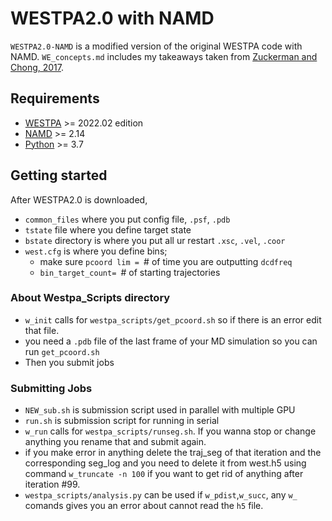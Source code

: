 # WESTPA2.0 with NAMD

```WESTPA2.0-NAMD``` is a modified version of the original WESTPA code with NAMD. ```WE_concepts.md``` includes my takeaways taken from [Zuckerman and Chong, 2017](https://www.annualreviews.org/doi/abs/10.1146/annurev-biophys-070816-033834).

## Requirements
- [WESTPA](https://github.com/westpa/westpa) >= 2022.02 edition 
- [NAMD](http://www.ks.uiuc.edu/Research/namd/) >= 2.14
- [Python](http://www.python.org/) >= 3.7

## Getting started

After WESTPA2.0 is downloaded, 
- `common_files` where you put config file, `.psf`, `.pdb`
- `tstate` file where you define target state
- `bstate` directory is where you put all ur restart `.xsc`, `.vel`, `.coor`
- `west.cfg` is where you define bins; 
	- make sure `pcoord lim = `# of time you are outputting `dcdfreq`
	- `bin_target_count= `# of starting trajectories

### About Westpa_Scripts directory
- `w_init` calls for `westpa_scripts/get_pcoord.sh` so if there is an error edit that file.
- you need a `.pdb` file of the last frame of your MD simulation so you can run `get_pcoord.sh`
- Then you submit jobs	

### Submitting Jobs
- `NEW_sub.sh` is submission script used in parallel with multiple GPU
- `run.sh` is submission script for running in serial
- `w_run` calls for `westpa_scripts/runseg.sh`. If you wanna stop or change anything you rename that and submit again. 
- if you make error in anything delete the traj_seg of that iteration and the corresponding seg_log and you need to delete it from west.h5 using command `w_truncate -n 100` if you want to get rid of anything after iteration #99.
- `westpa_scripts/analysis.py` can be used if `w_pdist`,`w_succ`, any `w_` comands gives you an error about cannot read the `h5` file.
